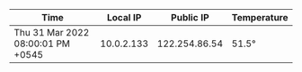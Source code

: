 | Time     | Local IP | Public IP | Temperature |
| ----------- | ----------- | ----------- | ----------- |
| Thu 31 Mar 2022 08:00:01 PM +0545      | 10.0.2.133     | 122.254.86.54  | 51.5° |
